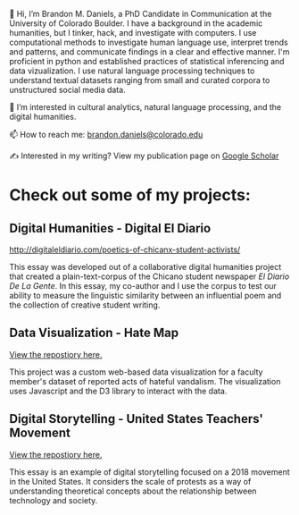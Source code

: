 👋 Hi, I’m Brandon M. Daniels, a PhD Candidate in Communication at the University of Colorado Boulder. I have a background in the academic humanities, but I tinker, hack, and investigate with computers. I use computational methods to investigate human language use, interpret trends and patterns, and communicate findings in a clear and effective manner. I'm proficient in python and established practices of statistical inferencing and data vizualization. I use natural language processing techniques to understand textual datasets ranging from small and curated corpora to unstructured social media data.

👀 I’m interested in cultural analytics, natural language processing, and the digital humanities.

📫 How to reach me: brandon.daniels@colorado.edu
 
:writing_hand: Interested in my writing? View my publication page on [Google Scholar](https://scholar.google.com/citations?user=EYn0gZEAAAAJ&hl=en&oi=ao)

# Check out some of my projects:
## Digital Humanities - Digital El Diario
http://digitaleldiario.com/poetics-of-chicanx-student-activists/

This essay was developed out of a collaborative digital humanities project that created a plain-text-corpus of the Chicano student newspaper _El Diario De La Gente_. In this essay, my co-author and I use the corpus to test our ability to measure the linguistic similarity between an influential poem and the collection of creative student writing.
## Data Visualization - Hate Map 
<a href="https://github.com/brandon-daniels/Data-Viz-Hate-Map"> View the repostiory here.</a>

This project was a custom web-based data visualization for a faculty member's dataset of reported acts of hateful vandalism. The visualization uses Javascript and the D3 library to interact with the data. 

## Digital Storytelling - United States Teachers' Movement 
<a href="https://github.com/brandon-daniels/Digital-Storytelling-GIS-Teachers">View the repostiory here.</a>

This essay is an example of digital storytelling focused on a 2018 movement in the United States. It considers the scale of protests as a way of understanding theoretical concepts about the relationship between technology and society. 
